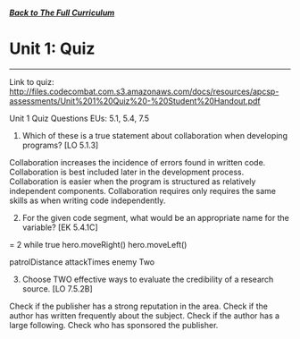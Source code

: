 ##### [Back to The Full Curriculum](/apcsp/curriculum) 
# Unit 1: Quiz
-------


Link to quiz: http://files.codecombat.com.s3.amazonaws.com/docs/resources/apcsp-assessments/Unit%201%20Quiz%20-%20Student%20Handout.pdf


Unit 1 Quiz Questions
EUs: 5.1, 5.4, 7.5

1. Which of these is a true statement about collaboration when developing programs? [LO 5.1.3]

Collaboration increases the incidence of errors found in written code.
Collaboration is best included later in the development process.
Collaboration is easier when the program is structured as relatively independent components.
Collaboration requires only requires the same skills as when writing code independently.

2. For the given code segment, what would be an appropriate name for the variable? [EK 5.4.1C]

<variable> = 2
while true
hero.moveRight(<variable>)
hero.moveLeft(<variable>)

patrolDistance
attackTimes
enemy
Two

3. Choose TWO effective ways to evaluate the credibility of a research source. [LO 7.5.2B]

Check if the publisher has a strong reputation in the area.
Check if the author has written frequently about the subject.
Check if the author has a large following.
Check who has sponsored the publisher.
